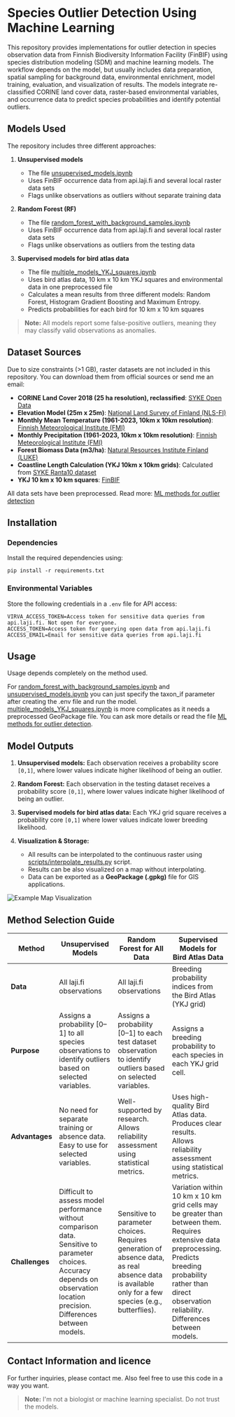 # Species Outlier Detection Using Machine Learning

This repository provides implementations for outlier detection in species observation data from Finnish Biodiversity Information Facility (FinBIF) using species distribution modeling (SDM) and machine learning models. The workflow depends on the model, but usually includes data preparation, spatial sampling for background data, environmental enrichment, model training, evaluation, and visualization of results. The models integrate re-classified CORINE land cover data, raster-based environmental variables, and occurrence data to predict species probabilities and identify potential outliers.

## Models Used
The repository includes three different approaches:

1. **Unsupervised models**
    - The file [unsupervised_models.ipynb](unsupervised_models.ipynb)
    - Uses FinBIF occurrence data from api.laji.fi and several local raster data sets
    - Flags unlike observations as outliers without separate training data

2. **Random Forest (RF)**
    - The file [random_forest_with_background_samples.ipynb](random_forest_with_background_samples.ipynb)
    - Uses FinBIF occurrence data from api.laji.fi and several local raster data sets
    - Flags unlike observations as outliers from the testing data
   
3. **Supervised models for bird atlas data**
    - The file [multiple_models_YKJ_squares.ipynb](multiple_models_YKJ_squares.ipynb)
    - Uses bird atlas data, 10 km x 10 km YKJ squares and environmental data in one preprocessed file
    - Calculates a mean results from three different models: Random Forest, Histogram Gradient Boosting and Maximum Entropy.
    - Predicts probabilities for each bird for 10 km x 10 km squares

> **Note:** All models report some false-positive outliers, meaning they may classify valid observations as anomalies.

## Dataset Sources
Due to size constraints (>1 GB), raster datasets are not included in this repository. You can download them from official sources or send me an email:

- **CORINE Land Cover 2018 (25 ha resolution), reclassified**: [SYKE Open Data](https://www.syke.fi/fi-FI/Avoin_tieto/Paikkatietoaineistot/Ladattavat_paikkatietoaineistot)
- **Elevation Model (25m x 25m)**: [National Land Survey of Finland (NLS-FI)](https://paituli.csc.fi/download.html)
- **Monthly Mean Temperature (1961-2023, 10km x 10km resolution)**: [Finnish Meteorological Institute (FMI)](https://paituli.csc.fi/download.html)
- **Monthly Precipitation (1961-2023, 10km x 10km resolution)**: [Finnish Meteorological Institute (FMI)](https://paituli.csc.fi/download.html)
- **Forest Biomass Data (m3/ha)**: [Natural Resources Institute Finland (LUKE)](https://kartta.luke.fi/opendata/valinta.html)
- **Coastline Length Calculation (YKJ 10km x 10km grids)**: Calculated from [SYKE Ranta10 dataset](https://www.syke.fi/fi-FI/Avoin_tieto/Paikkatietoaineistot/Ladattavat_paikkatietoaineistot)
- **YKJ 10 km x 10 km squares**:  [FinBIF](https://cdn.laji.fi/files/YKJ/YKJ10km_polygons.zip)

All data sets have been preprocessed. Read more: [ML methods for outlier detection](https://github.com/AlpoTurunen/FinBIF_Outlier_Detection/blob/main/ML_methods_for_outlier_detection.pdf)

## Installation

### Dependencies
Install the required dependencies using:
```
pip install -r requirements.txt
```

### Environmental Variables
Store the following credentials in a `.env` file for API access:
```
VIRVA_ACCESS_TOKEN=Access token for sensitive data queries from api.laji.fi. Not open for everyone.
ACCESS_TOKEN=Access token for querying open data from api.laji.fi
ACCESS_EMAIL=Email for sensitive data queries from api.laji.fi
```

## Usage

Usage depends completely on the method used. 

For [random_forest_with_background_samples.ipynb](random_forest_with_background_samples.ipynb) and [unsupervised_models.ipynb](unsupervised_models.ipynb) you can just specify the taxon_if parameter after creating the .env file and run the model. [multiple_models_YKJ_squares.ipynb](multiple_models_YKJ_squares.ipynb) is more complicates as it needs a preprocessed GeoPackage file. You can ask more details or read the file [ML methods for outlier detection](https://github.com/AlpoTurunen/FinBIF_Outlier_Detection/blob/main/ML_methods_for_outlier_detection.pdf).


## Model Outputs
1. **Unsupervised models:** Each observation receives a probability score `[0,1]`, where lower values indicate higher likelihood of being an outlier.
2. **Random Forest:** Each observation in the testing dataset receives a probability score `[0,1]`, where lower values indicate higher likelihood of being an outlier.
3. **Supervised models for bird atlas data:** Each YKJ grid square receives a probability core `[0,1]` where lower values indicate lower breeding likelihood. 


3. **Visualization & Storage:**
    - All results can be interpolated to the continuous raster using [scripts/interpolate_results.py](scripts/interpolate_results.py) script.
    - Results can be also visualized on a map without interpolating.
    - Data can be exported as a **GeoPackage (.gpkg)** file for GIS applications.

![Example Map Visualization](https://github.com/user-attachments/assets/56602a50-2917-43b9-a3c9-bcd12409db51)

## Method Selection Guide


| **Method**                        | **Unsupervised Models** | **Random Forest for All Data** | **Supervised Models for Bird Atlas Data** |
|-----------------------------------|------------------------|--------------------------------|------------------------------------------|
| **Data**                          | All laji.fi observations | All laji.fi observations | Breeding probability indices from the Bird Atlas (YKJ grid) |
| **Purpose**                       | Assigns a probability [0–1] to all species observations to identify outliers based on selected variables. | Assigns a probability [0–1] to each test dataset observation to identify outliers based on selected variables. | Assigns a breeding probability to each species in each YKJ grid cell. |
| **Advantages**                    | No need for separate training or absence data. <br> Easy to use for selected variables. | Well-supported by research. <br> Allows reliability assessment using statistical metrics. | Uses high-quality Bird Atlas data. <br> Produces clear results. <br> Allows reliability assessment using statistical metrics. |
| **Challenges**                     | Difficult to assess model performance without comparison data. <br> Sensitive to parameter choices. <br> Accuracy depends on observation location precision. <br> Differences between models. | Sensitive to parameter choices. <br> Requires generation of absence data, as real absence data is available only for a few species (e.g., butterflies). | Variation within 10 km x 10 km grid cells may be greater than between them. <br> Requires extensive data preprocessing. <br> Predicts breeding probability rather than direct observation reliability. <br> Differences between models. |

## Contact Information and licence

For further inquiries, please contact me. Also feel free to use this code in a way you want.

> **Note:** I'm not a biologist or machine learning specialist. Do not trust the models.
